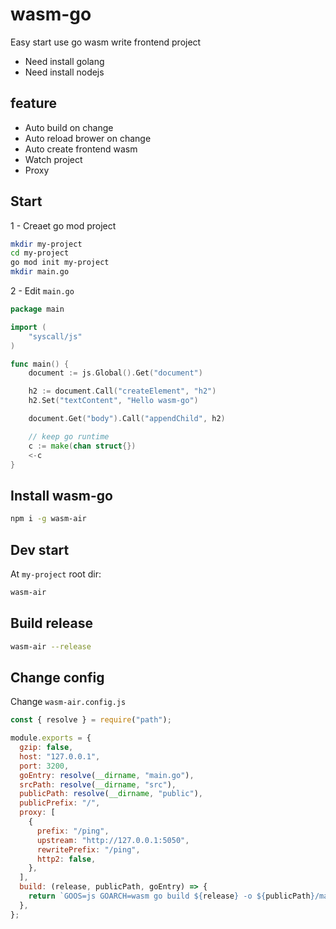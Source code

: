 # wasm-go

Easy start use go wasm write frontend project

- Need install golang
- Need install nodejs

## feature

- Auto build on change
- Auto reload brower on change
- Auto create frontend wasm
- Watch project
- Proxy

## Start

1 - Creaet go mod project

```bash
mkdir my-project
cd my-project
go mod init my-project
mkdir main.go
```

2 - Edit `main.go`

```go
package main

import (
	"syscall/js"
)

func main() {
	document := js.Global().Get("document")

	h2 := document.Call("createElement", "h2")
	h2.Set("textContent", "Hello wasm-go")

	document.Get("body").Call("appendChild", h2)

	// keep go runtime
	c := make(chan struct{})
	<-c
}
```

## Install wasm-go

```bash
npm i -g wasm-air
```

## Dev start

At `my-project` root dir:

```bash
wasm-air
```

## Build release

```bash
wasm-air --release
```

## Change config

Change `wasm-air.config.js`

```js
const { resolve } = require("path");

module.exports = {
  gzip: false,
  host: "127.0.0.1",
  port: 3200,
  goEntry: resolve(__dirname, "main.go"),
  srcPath: resolve(__dirname, "src"),
  publicPath: resolve(__dirname, "public"),
  publicPrefix: "/",
  proxy: [
    {
      prefix: "/ping",
      upstream: "http://127.0.0.1:5050",
      rewritePrefix: "/ping",
      http2: false,
    },
  ],
  build: (release, publicPath, goEntry) => {
    return `GOOS=js GOARCH=wasm go build ${release} -o ${publicPath}/main.wasm ${goEntry}`;
  },
};
```
